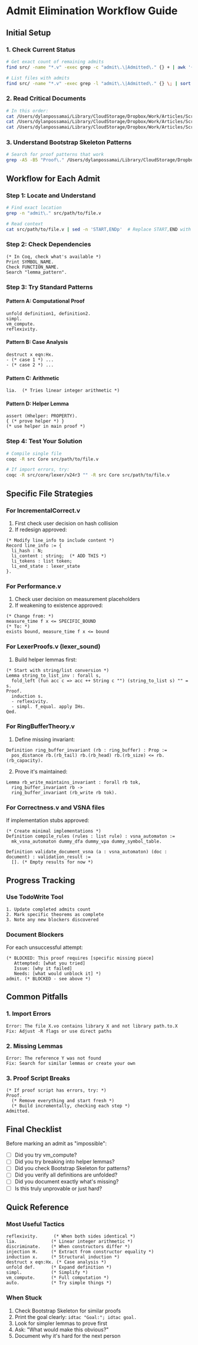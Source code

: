 # Admit Elimination Workflow Guide

## Initial Setup

### 1. Check Current Status
```bash
# Get exact count of remaining admits
find src/ -name "*.v" -exec grep -c "admit\.\|Admitted\." {} + | awk '{sum += $1} END {print "Total admits:", sum}'

# List files with admits
find src/ -name "*.v" -exec grep -l "admit\.\|Admitted\." {} \; | sort
```

### 2. Read Critical Documents
```bash
# In this order:
cat /Users/dylanpossamai/Library/CloudStorage/Dropbox/Work/Articles/Scripts/CLAUDE.md
cat /Users/dylanpossamai/Library/CloudStorage/Dropbox/Work/Articles/Scripts/docs/current/CRITICAL_DECISIONS_NEEDED.md
cat /Users/dylanpossamai/Library/CloudStorage/Dropbox/Work/Articles/Scripts/docs/current/ADMIT_TECHNICAL_DETAILS.md
```

### 3. Understand Bootstrap Skeleton Patterns
```bash
# Search for proof patterns that work
grep -A5 -B5 "Proof\." /Users/dylanpossamai/Library/CloudStorage/Dropbox/Work/Articles/Scripts/specs/Bootstrap\ Skeleton.md
```

## Workflow for Each Admit

### Step 1: Locate and Understand
```bash
# Find exact location
grep -n "admit\." src/path/to/file.v

# Read context
cat src/path/to/file.v | sed -n 'START,ENDp'  # Replace START,END with line range
```

### Step 2: Check Dependencies
```coq
(* In Coq, check what's available *)
Print SYMBOL_NAME.
Check FUNCTION_NAME.
Search "lemma_pattern".
```

### Step 3: Try Standard Patterns

#### Pattern A: Computational Proof
```coq
unfold definition1, definition2.
simpl.
vm_compute.
reflexivity.
```

#### Pattern B: Case Analysis
```coq
destruct x eqn:Hx.
- (* case 1 *) ...
- (* case 2 *) ...
```

#### Pattern C: Arithmetic
```coq
lia.  (* Tries linear integer arithmetic *)
```

#### Pattern D: Helper Lemma
```coq
assert (Hhelper: PROPERTY).
{ (* prove helper *) }
(* use helper in main proof *)
```

### Step 4: Test Your Solution
```bash
# Compile single file
coqc -R src Core src/path/to/file.v

# If import errors, try:
coqc -R src/core/lexer/v24r3 "" -R src Core src/path/to/file.v
```

## Specific File Strategies

### For IncrementalCorrect.v
1. First check user decision on hash collision
2. If redesign approved:
```coq
(* Modify line_info to include content *)
Record line_info := {
  li_hash : N;
  li_content : string;  (* ADD THIS *)
  li_tokens : list token;
  li_end_state : lexer_state
}.
```

### For Performance.v  
1. Check user decision on measurement placeholders
2. If weakening to existence approved:
```coq
(* Change from: *)
measure_time f x <= SPECIFIC_BOUND
(* To: *)
exists bound, measure_time f x <= bound
```

### For LexerProofs.v (lexer_sound)
1. Build helper lemmas first:
```coq
(* Start with string/list conversion *)
Lemma string_to_list_inv : forall s,
  fold_left (fun acc c => acc ++ String c "") (string_to_list s) "" = s.
Proof.
  induction s.
  - reflexivity.
  - simpl. f_equal. apply IHs.
Qed.
```

### For RingBufferTheory.v
1. Define missing invariant:
```coq
Definition ring_buffer_invariant (rb : ring_buffer) : Prop :=
  pos_distance rb.(rb_tail) rb.(rb_head) rb.(rb_size) <= rb.(rb_capacity).
```

2. Prove it's maintained:
```coq
Lemma rb_write_maintains_invariant : forall rb tok,
  ring_buffer_invariant rb ->
  ring_buffer_invariant (rb_write rb tok).
```

### For Correctness.v and VSNA files
If implementation stubs approved:
```coq
(* Create minimal implementations *)
Definition compile_rules (rules : list rule) : vsna_automaton :=
  mk_vsna_automaton dummy_dfa dummy_vpa dummy_symbol_table.

Definition validate_document_vsna (a : vsna_automaton) (doc : document) : validation_result :=
  []. (* Empty results for now *)
```

## Progress Tracking

### Use TodoWrite Tool
```
1. Update completed admits count
2. Mark specific theorems as complete
3. Note any new blockers discovered
```

### Document Blockers
For each unsuccessful attempt:
```coq
(* BLOCKED: This proof requires [specific missing piece]
   Attempted: [what you tried]
   Issue: [why it failed]
   Needs: [what would unblock it] *)
admit. (* BLOCKED - see above *)
```

## Common Pitfalls

### 1. Import Errors
```
Error: The file X.vo contains library X and not library path.to.X
Fix: Adjust -R flags or use direct paths
```

### 2. Missing Lemmas
```
Error: The reference Y was not found
Fix: Search for similar lemmas or create your own
```

### 3. Proof Script Breaks
```coq
(* If proof script has errors, try: *)
Proof.
  (* Remove everything and start fresh *)
  (* Build incrementally, checking each step *)
Admitted.
```

## Final Checklist

Before marking an admit as "impossible":

- [ ] Did you try vm_compute?
- [ ] Did you try breaking into helper lemmas?
- [ ] Did you check Bootstrap Skeleton for patterns?
- [ ] Did you verify all definitions are unfolded?
- [ ] Did you document exactly what's missing?
- [ ] Is this truly unprovable or just hard?

## Quick Reference

### Most Useful Tactics
```coq
reflexivity.      (* When both sides identical *)
lia.             (* Linear integer arithmetic *)
discriminate.    (* When constructors differ *)
injection H.     (* Extract from constructor equality *)
induction x.     (* Structural induction *)
destruct x eqn:Hx. (* Case analysis *)
unfold def.      (* Expand definition *)
simpl.           (* Simplify *)
vm_compute.      (* Full computation *)
auto.            (* Try simple things *)
```

### When Stuck
1. Check Bootstrap Skeleton for similar proofs
2. Print the goal clearly: `idtac "Goal:"; idtac goal.`
3. Look for simpler lemmas to prove first
4. Ask: "What would make this obvious?"
5. Document why it's hard for the next person